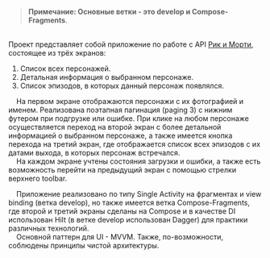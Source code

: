 > **Примечание: Основные ветки - это develop и Compose-Fragments**.

\
Проект представляет собой приложение по работе с API [Рик и Морти](https://rickandmortyapi.com/),
состоящее из трёх экранов:
1. Список всех персонажей.
2. Детальная информация о выбранном персонаже.
3. Список эпизодов, в которых данный персонаж появлялся.

&nbsp; &nbsp; На первом экране отображаются персонажи с их фотографией и именем. Реализована поэтапная пагинация
(paging 3) с нижним футером при подгрузке или ошибке. При клике на любом персонаже осуществляется переход
на второй экран с более детальной информацией о выбранном персонаже, а также имеется кнопка перехода на 
третий экран, где отображается список всех эпизодов с их датами выхода, в которых персонаж встречался.\
&nbsp; &nbsp; На каждом экране учтены состояния загрузки и ошибки, а также есть возможность перейти на предыдущий
экран с помощью стрелки верхнего toolbar.

&nbsp; &nbsp; Приложение реализовано по типу Single Activity на фрагментах и view binding (ветка develop), но также
имеется ветка Compose-Fragments, где второй и третий экраны сделаны на Compose и в качестве DI использован
Hilt (в ветке develop использован Dagger) для практики различных технологий.\
&nbsp; &nbsp; Основной паттерн для UI - MVVM. Также, по-возможности, соблюдены принципы чистой архитектуры.

